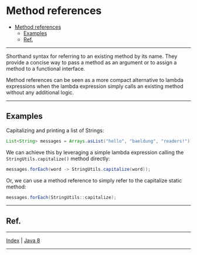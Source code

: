 # Method references

<!-- TOC -->
* [Method references](#method-references)
  * [Examples](#examples)
  * [Ref.](#ref)
<!-- TOC -->

___

Shorthand syntax for referring to an existing method by its name. They provide a concise way to pass a method as an argument or to assign a method to a functional interface. 

Method references can be seen as a more compact alternative to lambda expressions when the lambda expression simply calls an existing method without any additional logic.

___

## Examples

Capitalizing and printing a list of Strings:
   ````java
   List<String> messages = Arrays.asList("hello", "baeldung", "readers!");
   ````

We can achieve this by leveraging a simple lambda expression calling the ``StringUtils.capitalize()`` method directly:
   ````java
   messages.forEach(word -> StringUtils.capitalize(word));
   ````

Or, we can use a method reference to simply refer to the capitalize static method:
   ````java 
   messages.forEach(StringUtils::capitalize);
   ````
___

## Ref.

___

[Index](../../../../../common/get-started.md) |
[Java 8](../../versions.md#java-8-lts)

___